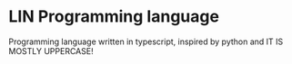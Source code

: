 # LIN Programming language
Programming language written in typescript, inspired by python and IT IS MOSTLY UPPERCASE! 



